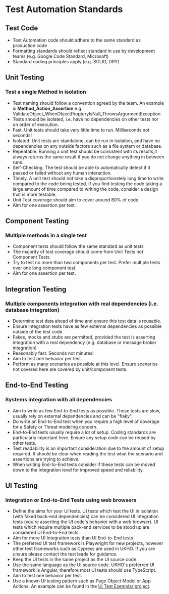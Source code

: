 # Test Automation Standards

## Test Code

* Test Automation code should adhere to the same standard as production code
* Formatting standards should reflect standard in use by development teams (e.g. Google Code Standard, Microsoft)
* Standard coding principles apply (e.g. SOLID, DRY)

## Unit Testing
### Test a single Method in isolation
* Test naming should follow a convention agreed by the team. An example is **Method_Action_Assertion** e.g. ValidateObject_WhenObjectPropteryIsNull_ThrowsArgurmentException
* Tests should be isolated, i.e. have no dependencies on other tests nor on order of execution.
* Fast. Unit tests should take very little time to run. Milliseconds not seconds!
* Isolated. Unit tests are standalone, can be run in isolation, and have no dependencies on any outside factors such as a file system or database.
* Repeatable. Running a unit test should be consistent with its results,it always returns the same result if you do not change anything in between runs.
* Self-Checking. The test should be able to automatically detect if it passed or failed without any human interaction.
* Timely. A unit test should not take a disproportionately long time to write compared to the code being tested. If you find testing the code taking a large amount of time compared to writing the code, consider a design that is more testable.
* Unit Test coverage should aim to cover around 80% of code.
* Aim for one assertion per test.

## Component Testing
### Multiple methods in a single test
* Component tests should follow the same standard as unit tests
* The majority of test coverage should come from Unit Tests not Component Tests.
* Try to test no more than two components per test. Prefer multiple tests over one long component test.
* Aim for one assertion per test.

## Integration Testing 
### Multiple components integration with real dependencies (i.e. database integration)
* Determine test data ahead of time and ensure this test data is reusable.
* Ensure integration tests have as few external dependencies as possible outside of the test code.
* Fakes, mocks and stubs are permitted, provided the test is asserting integration with a real dependency (e.g. database or message broker integration)
* Reasonably fast. Seconds not minutes!
* Aim to test one behavior per test.
* Perform as many scenarios as possible at this level. Ensure scenarios not covered here are covered by unit/component tests.

## End-to-End Testing
### Systems integration with all dependencies 
* Aim to write as few End-to-End tests as possible. These tests are slow, usually rely on external dependencies and can be "flaky".
* Do write an End-to-End test when you require a high level of coverage for a Safety or Threat modeling concern.
* End-to-End tests usually require a lot of setup. Coding standards are particularly important here. Ensure any setup code can be reused by other tests.
* Test readability is an important consideration due to the amount of setup required. It should be clear when reading the test what the scenario and assertions are trying to achieve.
* When writing End-to-End tests consider if these tests can be moved down to the integration level for improved speed and reliability.

## UI Testing
### Integration or End-to-End Tests using web browsers
* Define the aims for your UI tests. UI tests which test the UI in isolation (with faked back-end dependencies) can be considered UI integration tests (you're asserting the UI code's behavior with a web browser). UI tests which require multiple back-end services to be stood up are considered UI End-to-End tests.
* Aim for more UI Integration tests than UI End-to-End tests
* The preferred UI test framework is Playwright for new projects, however other test frameworks such as Cypress are used in UKHO. If you are unsure please contact the test leads for guidance. 
* Keep the UI tests in the same project as the UI source code.
* Use the same language as the UI source code. UKHO's preferred UI framework is Angular, therefore most UI tests should use TypeScript.
* Aim to test one behavior per test.
* Use a known UI testing pattern such as Page Object Model or App Actions. An example can be found in the [UI Test Exemplar project](https://github.com/UKHO/playwright-template).

